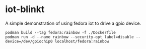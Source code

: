 # iot-blinkt
A simple demonstration of using fedora iot to drive a gpio device.

```
podman build --tag fedora:rainbow -f ./Dockerfile
podman run -d --name rainbow --security-opt label=disable --device=/dev/gpiochip0 localhost/fedora:rainbow
```
